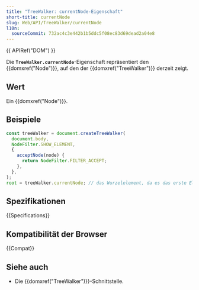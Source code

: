```yaml
---
title: "TreeWalker: currentNode-Eigenschaft"
short-title: currentNode
slug: Web/API/TreeWalker/currentNode
l10n:
  sourceCommit: 732ac4c3e442b1b5ddc5f08ec83d69dead2a04e8
---
```


{{ APIRef("DOM") }}

Die **`TreeWalker.currentNode`**-Eigenschaft repräsentiert den {{domxref("Node")}}, auf den der {{domxref("TreeWalker")}} derzeit zeigt.

## Wert

Ein {{domxref("Node")}}.

## Beispiele

```js
const treeWalker = document.createTreeWalker(
  document.body,
  NodeFilter.SHOW_ELEMENT,
  {
    acceptNode(node) {
      return NodeFilter.FILTER_ACCEPT;
    },
  },
);
root = treeWalker.currentNode; // das Wurzelelement, da es das erste Element ist!
```

## Spezifikationen

{{Specifications}}

## Kompatibilität der Browser

{{Compat}}

## Siehe auch

- Die {{domxref("TreeWalker")}}-Schnittstelle.
